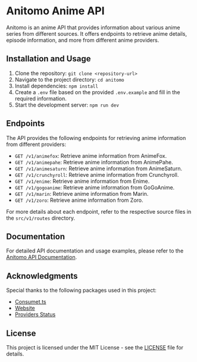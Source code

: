 # Anitomo Anime API

Anitomo is an anime API that provides information about various anime series from different sources. It offers endpoints to retrieve anime details, episode information, and more from different anime providers.

## Installation and Usage

1. Clone the repository: `git clone <repository-url>`
2. Navigate to the project directory: `cd anitomo`
3. Install dependencies: `npm install`
4. Create a `.env` file based on the provided `.env.example` and fill in the required information.
5. Start the development server: `npm run dev`

## Endpoints

The API provides the following endpoints for retrieving anime information from different providers:

- `GET /v1/animefox`: Retrieve anime information from AnimeFox.
- `GET /v1/animepahe`: Retrieve anime information from AnimePahe.
- `GET /v1/animesaturn`: Retrieve anime information from AnimeSaturn.
- `GET /v1/crunchyroll`: Retrieve anime information from Crunchyroll.
- `GET /v1/enime`: Retrieve anime information from Enime.
- `GET /v1/gogoanime`: Retrieve anime information from GoGoAnime.
- `GET /v1/marin`: Retrieve anime information from Marin.
- `GET /v1/zoro`: Retrieve anime information from Zoro.

For more details about each endpoint, refer to the respective source files in the `src/v1/routes` directory.

## Documentation

For detailed API documentation and usage examples, please refer to the [Anitomo API Documentation](https://documenter.getpostman.com/view/29367088/2s9Y5YT3H9).

## Acknowledgments

Special thanks to the following packages used in this project:

- [Consumet.ts](https://github.com/consumet/consumet.ts)
- [Website](https://github.com/consumet/consumet.org)
- [Providers Status](https://github.com/consumet/providers-status)

## License

This project is licensed under the MIT License - see the [LICENSE](LICENSE) file for details.
